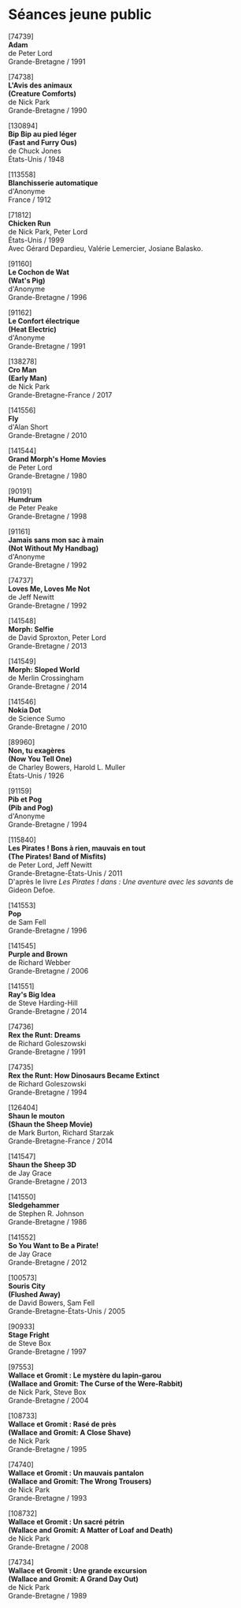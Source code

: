 # Séances jeune public

[74739]  
**Adam**  
de Peter Lord  
Grande-Bretagne / 1991

[74738]  
**L'Avis des animaux**  
**(Creature Comforts)**  
de Nick Park  
Grande-Bretagne / 1990

[130894]  
**Bip Bip au pied léger**  
**(Fast and Furry Ous)**  
de Chuck Jones  
États-Unis / 1948

[113558]  
**Blanchisserie automatique**  
d'Anonyme  
France / 1912

[71812]  
**Chicken Run**  
de Nick Park, Peter Lord  
États-Unis / 1999  
Avec Gérard Depardieu, Valérie Lemercier, Josiane Balasko.

[91160]  
**Le Cochon de Wat**  
**(Wat's Pig)**  
d'Anonyme  
Grande-Bretagne / 1996

[91162]  
**Le Confort électrique**  
**(Heat Electric)**  
d'Anonyme  
Grande-Bretagne / 1991

[138278]  
**Cro Man**  
**(Early Man)**  
de Nick Park  
Grande-Bretagne-France / 2017

[141556]  
**Fly**  
d'Alan Short  
Grande-Bretagne / 2010

[141544]  
**Grand Morph's Home Movies**  
de Peter Lord  
Grande-Bretagne / 1980

[90191]  
**Humdrum**  
de Peter Peake  
Grande-Bretagne / 1998

[91161]  
**Jamais sans mon sac à main**  
**(Not Without My Handbag)**  
d'Anonyme  
Grande-Bretagne / 1992

[74737]  
**Loves Me, Loves Me Not**  
de Jeff Newitt  
Grande-Bretagne / 1992

[141548]  
**Morph: Selfie**  
de David Sproxton, Peter Lord  
Grande-Bretagne / 2013

[141549]  
**Morph: Sloped World**  
de Merlin Crossingham  
Grande-Bretagne / 2014

[141546]  
**Nokia Dot**  
de Science Sumo  
Grande-Bretagne / 2010

[89960]  
**Non, tu exagères**  
**(Now You Tell One)**  
de Charley Bowers, Harold L. Muller  
États-Unis / 1926

[91159]  
**Pib et Pog**  
**(Pib and Pog)**  
d'Anonyme  
Grande-Bretagne / 1994

[115840]  
**Les Pirates ! Bons à rien, mauvais en tout**  
**(The Pirates! Band of Misfits)**  
de Peter Lord, Jeff Newitt  
Grande-Bretagne-États-Unis / 2011  
D'après le livre _Les Pirates ! dans : Une aventure avec les savants_ de Gideon Defoe.

[141553]  
**Pop**  
de Sam Fell  
Grande-Bretagne / 1996

[141545]  
**Purple and Brown**  
de Richard Webber  
Grande-Bretagne / 2006

[141551]  
**Ray's Big Idea**  
de Steve Harding-Hill  
Grande-Bretagne / 2014

[74736]  
**Rex the Runt: Dreams**  
de Richard Goleszowski  
Grande-Bretagne / 1991

[74735]  
**Rex the Runt: How Dinosaurs Became Extinct**  
de Richard Goleszowski  
Grande-Bretagne / 1994

[126404]  
**Shaun le mouton**  
**(Shaun the Sheep Movie)**  
de Mark Burton, Richard Starzak  
Grande-Bretagne-France / 2014

[141547]  
**Shaun the Sheep 3D**  
de Jay Grace  
Grande-Bretagne / 2013

[141550]  
**Sledgehammer**  
de Stephen R. Johnson  
Grande-Bretagne / 1986

[141552]  
**So You Want to Be a Pirate!**  
de Jay Grace  
Grande-Bretagne / 2012

[100573]  
**Souris City**  
**(Flushed Away)**  
de David Bowers, Sam Fell  
Grande-Bretagne-États-Unis / 2005

[90933]  
**Stage Fright**  
de Steve Box  
Grande-Bretagne / 1997

[97553]  
**Wallace et Gromit : Le mystère du lapin-garou**  
**(Wallace and Gromit: The Curse of the Were-Rabbit)**  
de Nick Park, Steve Box  
Grande-Bretagne / 2004

[108733]  
**Wallace et Gromit : Rasé de près**  
**(Wallace and Gromit: A Close Shave)**  
de Nick Park  
Grande-Bretagne / 1995

[74740]  
**Wallace et Gromit : Un mauvais pantalon**  
**(Wallace and Gromit: The Wrong Trousers)**  
de Nick Park  
Grande-Bretagne / 1993

[108732]  
**Wallace et Gromit : Un sacré pétrin**  
**(Wallace and Gromit: A Matter of Loaf and Death)**  
de Nick Park  
Grande-Bretagne / 2008

[74734]  
**Wallace et Gromit : Une grande excursion**  
**(Wallace and Gromit: A Grand Day Out)**  
de Nick Park  
Grande-Bretagne / 1989

